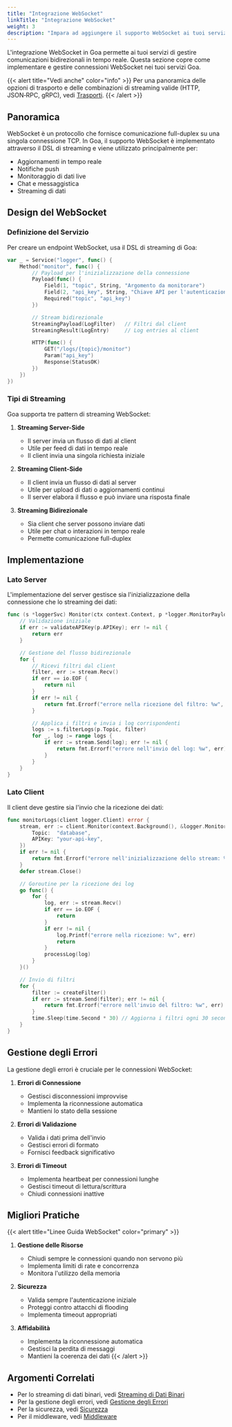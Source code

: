 ```yaml
---
title: "Integrazione WebSocket"
linkTitle: "Integrazione WebSocket"
weight: 3
description: "Impara ad aggiungere il supporto WebSocket ai tuoi servizi, inclusa la gestione delle connessioni, i formati dei messaggi, la gestione degli errori e le implementazioni client."
---
```


L'integrazione WebSocket in Goa permette ai tuoi servizi di gestire comunicazioni
bidirezionali in tempo reale. Questa sezione copre come implementare e gestire
connessioni WebSocket nei tuoi servizi Goa.

{{< alert title="Vedi anche" color="info" >}}
Per una panoramica delle opzioni di trasporto e delle combinazioni di streaming valide (HTTP, JSON‑RPC, gRPC), vedi
[Trasporti](../../6-trasporti).
{{< /alert >}}

## Panoramica

WebSocket è un protocollo che fornisce comunicazione full-duplex su una singola
connessione TCP. In Goa, il supporto WebSocket è implementato attraverso il DSL
di streaming e viene utilizzato principalmente per:

- Aggiornamenti in tempo reale
- Notifiche push
- Monitoraggio di dati live
- Chat e messaggistica
- Streaming di dati

## Design del WebSocket

### Definizione del Servizio

Per creare un endpoint WebSocket, usa il DSL di streaming di Goa:

```go
var _ = Service("logger", func() {
    Method("monitor", func() {
        // Payload per l'inizializzazione della connessione
        Payload(func() {
            Field(1, "topic", String, "Argomento da monitorare")
            Field(2, "api_key", String, "Chiave API per l'autenticazione")
            Required("topic", "api_key")
        })

        // Stream bidirezionale
        StreamingPayload(LogFilter)   // Filtri dal client
        StreamingResult(LogEntry)     // Log entries al client

        HTTP(func() {
            GET("/logs/{topic}/monitor")
            Param("api_key")
            Response(StatusOK)
        })
    })
})
```

### Tipi di Streaming

Goa supporta tre pattern di streaming WebSocket:

1. **Streaming Server-Side**
   - Il server invia un flusso di dati al client
   - Utile per feed di dati in tempo reale
   - Il client invia una singola richiesta iniziale

2. **Streaming Client-Side**
   - Il client invia un flusso di dati al server
   - Utile per upload di dati o aggiornamenti continui
   - Il server elabora il flusso e può inviare una risposta finale

3. **Streaming Bidirezionale**
   - Sia client che server possono inviare dati
   - Utile per chat o interazioni in tempo reale
   - Permette comunicazione full-duplex

## Implementazione

### Lato Server

L'implementazione del server gestisce sia l'inizializzazione della connessione che
lo streaming dei dati:

```go
func (s *loggerSvc) Monitor(ctx context.Context, p *logger.MonitorPayload, stream logger.MonitorServerStream) error {
    // Validazione iniziale
    if err := validateAPIKey(p.APIKey); err != nil {
        return err
    }

    // Gestione del flusso bidirezionale
    for {
        // Ricevi filtri dal client
        filter, err := stream.Recv()
        if err == io.EOF {
            return nil
        }
        if err != nil {
            return fmt.Errorf("errore nella ricezione del filtro: %w", err)
        }

        // Applica i filtri e invia i log corrispondenti
        logs := s.filterLogs(p.Topic, filter)
        for _, log := range logs {
            if err := stream.Send(log); err != nil {
                return fmt.Errorf("errore nell'invio del log: %w", err)
            }
        }
    }
}
```

### Lato Client

Il client deve gestire sia l'invio che la ricezione dei dati:

```go
func monitorLogs(client logger.Client) error {
    stream, err := client.Monitor(context.Background(), &logger.MonitorPayload{
        Topic:  "database",
        APIKey: "your-api-key",
    })
    if err != nil {
        return fmt.Errorf("errore nell'inizializzazione dello stream: %w", err)
    }
    defer stream.Close()

    // Goroutine per la ricezione dei log
    go func() {
        for {
            log, err := stream.Recv()
            if err == io.EOF {
                return
            }
            if err != nil {
                log.Printf("errore nella ricezione: %v", err)
                return
            }
            processLog(log)
        }
    }()

    // Invio di filtri
    for {
        filter := createFilter()
        if err := stream.Send(filter); err != nil {
            return fmt.Errorf("errore nell'invio del filtro: %w", err)
        }
        time.Sleep(time.Second * 30) // Aggiorna i filtri ogni 30 secondi
    }
}
```

## Gestione degli Errori

La gestione degli errori è cruciale per le connessioni WebSocket:

1. **Errori di Connessione**
   - Gestisci disconnessioni improvvise
   - Implementa la riconnessione automatica
   - Mantieni lo stato della sessione

2. **Errori di Validazione**
   - Valida i dati prima dell'invio
   - Gestisci errori di formato
   - Fornisci feedback significativo

3. **Errori di Timeout**
   - Implementa heartbeat per connessioni lunghe
   - Gestisci timeout di lettura/scrittura
   - Chiudi connessioni inattive

## Migliori Pratiche

{{< alert title="Linee Guida WebSocket" color="primary" >}}
1. **Gestione delle Risorse**
   - Chiudi sempre le connessioni quando non servono più
   - Implementa limiti di rate e concorrenza
   - Monitora l'utilizzo della memoria

2. **Sicurezza**
   - Valida sempre l'autenticazione iniziale
   - Proteggi contro attacchi di flooding
   - Implementa timeout appropriati

3. **Affidabilità**
   - Implementa la riconnessione automatica
   - Gestisci la perdita di messaggi
   - Mantieni la coerenza dei dati
{{< /alert >}}

## Argomenti Correlati

- Per lo streaming di dati binari, vedi [Streaming di Dati Binari](../../3-tutorials/4-streaming/7-raw-binary)
- Per la gestione degli errori, vedi [Gestione degli Errori](../../3-tutorials/3-error-handling)
- Per la sicurezza, vedi [Sicurezza](../../4-concepts/5-security)
- Per il middleware, vedi [Middleware](../../5-interceptors/2-http-middleware) 